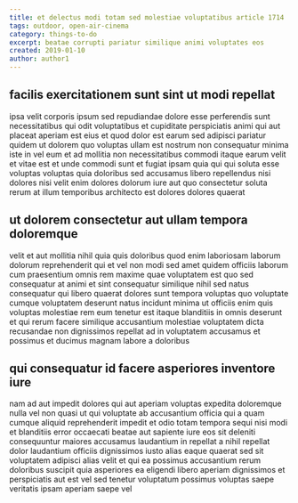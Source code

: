 ```yaml
---
title: et delectus modi totam sed molestiae voluptatibus article 1714
tags: outdoor, open-air-cinema
category: things-to-do
excerpt: beatae corrupti pariatur similique animi voluptates eos
created: 2019-01-10
author: author1
---
```


## facilis exercitationem sunt sint ut modi repellat

ipsa velit corporis ipsum sed repudiandae dolore esse perferendis sunt necessitatibus qui odit voluptatibus et cupiditate perspiciatis animi qui aut placeat aperiam est eius et quod dolor est earum sed adipisci pariatur quidem ut dolorem quo voluptas ullam est nostrum non consequatur minima iste in vel eum et ad mollitia non necessitatibus commodi itaque earum velit et vitae est et unde commodi sunt et fugiat ipsam quia qui qui soluta esse voluptas voluptas quia doloribus sed accusamus libero repellendus nisi dolores nisi velit enim dolores dolorum iure aut quo consectetur soluta rerum at illum temporibus architecto est dolores dolores quaerat

## ut dolorem consectetur aut ullam tempora doloremque

velit et aut mollitia nihil quia quis doloribus quod enim laboriosam laborum dolorum reprehenderit qui et vel non modi sed amet quidem officiis laborum cum praesentium omnis rem maxime quae voluptatem est quo sed consequatur at animi et sint consequatur similique nihil sed natus consequatur qui libero quaerat dolores sunt tempora voluptas quo voluptate cumque voluptatem deserunt natus incidunt minima ut officiis enim quis voluptas molestiae rem eum tenetur est itaque blanditiis in omnis deserunt et qui rerum facere similique accusantium molestiae voluptatem dicta recusandae non dignissimos repellat ad in voluptatem accusamus et possimus et ducimus magnam labore a doloribus

## qui consequatur id facere asperiores inventore iure

nam ad aut impedit dolores qui aut aperiam voluptas expedita doloremque nulla vel non quasi ut qui voluptate ab accusantium officia qui a quam cumque aliquid reprehenderit impedit et odio totam tempora sequi nisi modi et blanditiis error occaecati beatae aut sapiente iure eos sit deleniti consequuntur maiores accusamus laudantium in repellat a nihil repellat dolor laudantium officiis dignissimos iusto alias eaque quaerat sed sit voluptatem adipisci alias velit et qui ea possimus accusantium rerum doloribus suscipit quia asperiores ea eligendi libero aperiam dignissimos et perspiciatis aut est vel sed tenetur voluptatum possimus voluptas saepe veritatis ipsam aperiam saepe vel
